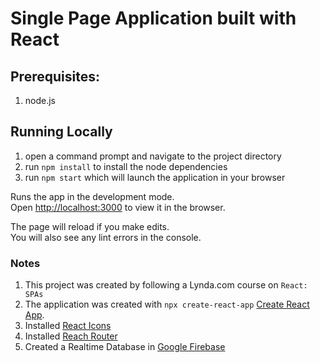 # Single Page Application built with React

## Prerequisites:

1. node.js

## Running Locally

1. open a command prompt and navigate to the project directory
1. run `npm install` to install the node dependencies
1. run `npm start` which will launch the application in your browser 

Runs the app in the development mode.<br>
Open [http://localhost:3000](http://localhost:3000) to view it in the browser.

The page will reload if you make edits.<br>
You will also see any lint errors in the console.

### Notes

1. This project was created by following a Lynda.com course on `React: SPAs`
1. The application was created with `npx create-react-app` [Create React App](https://github.com/facebook/create-react-app).
1. Installed [React Icons](https://www.npmjs.com/package/react-icons)
1. Installed [Reach Router](https://reach.tech/router)
1. Created a Realtime Database in [Google Firebase](https://console.firebase.google.com)
